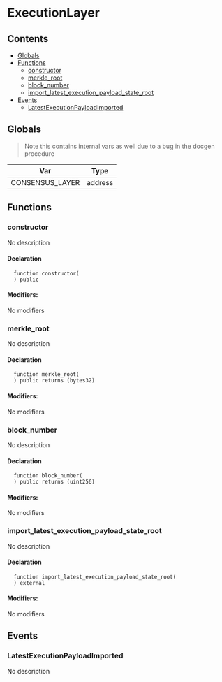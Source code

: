 # ExecutionLayer





## Contents
<!-- START doctoc generated TOC please keep comment here to allow auto update -->
<!-- DON'T EDIT THIS SECTION, INSTEAD RE-RUN doctoc TO UPDATE -->

- [Globals](#globals)
- [Functions](#functions)
  - [constructor](#constructor)
  - [merkle_root](#merkle_root)
  - [block_number](#block_number)
  - [import_latest_execution_payload_state_root](#import_latest_execution_payload_state_root)
- [Events](#events)
  - [LatestExecutionPayloadImported](#latestexecutionpayloadimported)

<!-- END doctoc generated TOC please keep comment here to allow auto update -->

## Globals

> Note this contains internal vars as well due to a bug in the docgen procedure

| Var | Type |
| --- | --- |
| CONSENSUS_LAYER | address |



## Functions

### constructor
No description


#### Declaration
```solidity
  function constructor(
  ) public
```

#### Modifiers:
No modifiers



### merkle_root
No description


#### Declaration
```solidity
  function merkle_root(
  ) public returns (bytes32)
```

#### Modifiers:
No modifiers



### block_number
No description


#### Declaration
```solidity
  function block_number(
  ) public returns (uint256)
```

#### Modifiers:
No modifiers



### import_latest_execution_payload_state_root
No description


#### Declaration
```solidity
  function import_latest_execution_payload_state_root(
  ) external
```

#### Modifiers:
No modifiers





## Events

### LatestExecutionPayloadImported
No description

  


